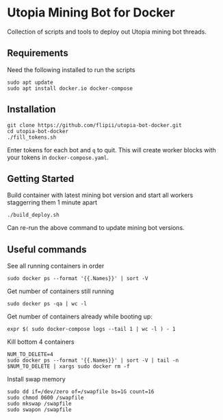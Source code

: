 # Utopia Mining Bot for Docker

Collection of scripts and tools to deploy out Utopia mining bot threads.


## Requirements

Need the following installed to run the scripts
```
sudo apt update
sudo apt install docker.io docker-compose
```

## Installation

```
git clone https://github.com/flipii/utopia-bot-docker.git
cd utopia-bot-docker
./fill_tokens.sh
```

Enter tokens for each bot and `q` to quit.
This will create worker blocks with your tokens in `docker-compose.yaml`.


## Getting Started

Build container with latest mining bot version and start all workers staggerring them 1 minute apart
```
./build_deploy.sh
```

Can re-run the above command to update mining bot versions.


## Useful commands

See all running containers in order
```
sudo docker ps --format '{{.Names}}' | sort -V
```

Get number of containers still running
```
sudo docker ps -qa | wc -l
```

Get number of containers already while booting up:
```
expr $( sudo docker-compose logs --tail 1 | wc -l ) - 1
```

Kill bottom 4 containers
```
NUM_TO_DELETE=4
sudo docker ps --format '{{.Names}}' | sort -V | tail -n $NUM_TO_DELETE | xargs sudo docker rm -f
```

Install swap memory
```
sudo dd if=/dev/zero of=/swapfile bs=1G count=16
sudo chmod 0600 /swapfile
sudo mkswap /swapfile
sudo swapon /swapfile
```
